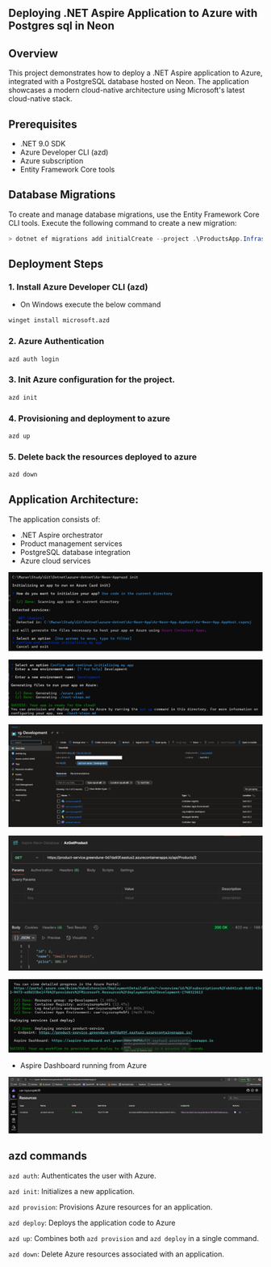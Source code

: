 ## Deploying .NET Aspire Application to Azure with Postgres sql in Neon

## Overview
This project demonstrates how to deploy a .NET Aspire application to Azure, integrated with a PostgreSQL database hosted on Neon. The application showcases a modern cloud-native architecture using Microsoft's latest cloud-native stack.

## Prerequisites
- .NET 9.0 SDK
- Azure Developer CLI (azd)
- Azure subscription
- Entity Framework Core tools

## Database Migrations
To create and manage database migrations, use the Entity Framework Core CLI tools. Execute the following command to create a new migration:

```powershell
> dotnet ef migrations add initialCreate --project .\ProductsApp.Infrastructure\ProductsApp.Infrastructure.csproj --startup-project .\EcommerceApp\EcommerceApp.Host.csproj
```

## Deployment Steps

### 1. Install Azure Developer CLI (azd)
- On Windows execute the below command
```bash
winget install microsoft.azd
```

### 2. Azure Authentication
```bash
azd auth login
```

### 3. Init Azure configuration for the project.

```bash
azd init
```

### 4. Provisioning and deployment to azure
```bash
azd up
```

### 5. Delete back the resources  deployed to azure
```bash
azd down
```

## Application Architecture:
The application consists of:

 - .NET Aspire orchestrator
 - Product management services
 - PostgreSQL database integration
 - Azure cloud services

![alt text](Images/image.png)

![alt text](Images/image-1.png)

![alt text](Images/image-6.png)

![alt text](Images/image-3.png)

![alt text](Images/image-4.png)

- Aspire Dashboard running from Azure

![alt text](Images/image-5.png)

## azd commands

`azd auth`: Authenticates the user with Azure.

`azd init`: Initializes a new application.

`azd provision`: Provisions Azure resources for an application.

`azd deploy`: Deploys the application code to Azure

`azd up`: Combines both `azd provision` and `azd deploy` in a single command.

`azd down`: Delete Azure resources associated with an application.
